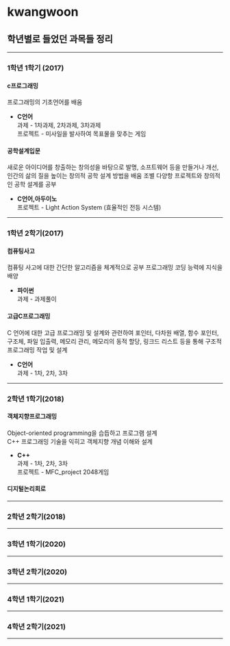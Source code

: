 # kwangwoon

## 학년별로 들었던 과목들 정리  

***  
### 1학년 1학기 (2017)  
#### c프로그래밍  
프로그래밍의 기초언어를 배움  
- **C언어**   
과제 - 1차과제, 2차과제, 3차과제  
프로젝트 - 미사일을 발사하여 목표물을 맞추는 게임  

#### 공학설계입문  
새로운 아이디어를 창출하는 창의성을 바탕으로 발명, 소프트웨어 등을 만들거나 개선, 인간의 삶의 질을 높이는 창의적 공학 설계 방법을 배움
조별 다양항 프로젝트와 창의적인 공학 설계를 공부
- **C언어,아두이노**  
프로젝트 - Light Action System (효율적인 전등 시스템)  


***  
### 1학년 2학기(2017)  

#### 컴퓨팅사고  
컴퓨팅 사고에 대한 간단한 알고리즘을 체계적으로 공부
프로그래밍 코딩 능력에 지식을 배양
- **파이썬**  
과제 - 과제풀이    

#### 고급C프로그래밍
C 언어에 대한 고급 프로그래밍 및 설계와 관련하여 포인터, 다차원 배열, 함수 포인터, 구조체, 파일 입출력, 메모리 관리, 메모리의 동적 할당, 링크드 리스트 등을 통해 구조적 프로그래밍 작업 및 설계  
- **C언어**  
과제 - 1차, 2차, 3차  

***  
### 2학년 1학기(2018)  

#### 객체지향프로그래밍  
Object-oriented programming을 습듭하고 프로그램 설계  
C++ 프로그래밍 기술을 익히고 객체지향 개념 이해와 설계  
- **C++**  
과제 - 1차, 2차, 3차  
프로젝트 - MFC_project 2048게임  
  
#### 디지털논리회로


***  
### 2학년 2학기(2018)
***  
### 3학년 1학기(2020)
***  
### 3학년 2학기(2020)
***  
### 4학년 1학기(2021)
***  
### 4학년 2학기(2021)
***  

